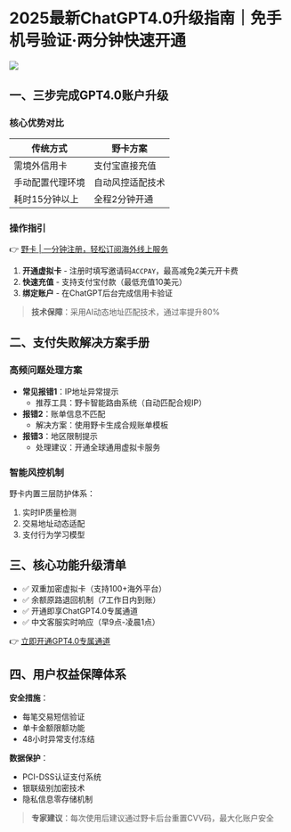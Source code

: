 # 2025最新ChatGPT4.0升级指南｜免手机号验证·两分钟快速开通

![](https://bbtdd.com/wp-content/uploads/img/57429689.webp)

## 一、三步完成GPT4.0账户升级
### 核心优势对比
| 传统方式          | 野卡方案       |
|-------------------|--------------------|
| 需境外信用卡      | 支付宝直接充值     |
| 手动配置代理环境  | 自动风控适配技术   |
| 耗时15分钟以上    | 全程2分钟开通      |

### 操作指引
👉 [野卡 | 一分钟注册，轻松订阅海外线上服务](https://bbtdd.com/yeka)
1. **开通虚拟卡** - 注册时填写邀请码`ACCPAY`，最高减免2美元开卡费
2. **快速充值** - 支持支付宝付款（最低充值10美元）
3. **绑定账户** - 在ChatGPT后台完成信用卡验证

> **技术保障**：采用AI动态地址匹配技术，通过率提升80%

## 二、支付失败解决方案手册
### 高频问题处理方案
- **常见报错1**：IP地址异常提示
  - 推荐工具：野卡智能路由系统（自动匹配合规IP）
- **报错2**：账单信息不匹配
  - 解决方案：使用野卡生成合规账单模板
- **报错3**：地区限制提示
  - 处理建议：开通全球通用虚拟卡服务

### 智能风控机制
野卡内置三层防护体系：
1. 实时IP质量检测
2. 交易地址动态适配
3. 支付行为学习模型

## 三、核心功能升级清单
- ✅ 双重加密虚拟卡（支持100+海外平台）
- ✅ 余额原路退回机制（7工作日内到账）
- ✅ 开通即享ChatGPT4.0专属通道
- ✅ 中文客服实时响应（早9点-凌晨1点）

👉 [立即开通GPT4.0专属通道](https://bbtdd.com/yeka)

## 四、用户权益保障体系
**安全措施**：
- 每笔交易短信验证
- 单卡金额限额功能
- 48小时异常支付冻结

**数据保护**：
- PCI-DSS认证支付系统
- 银联级别加密技术
- 隐私信息零存储机制

> **专家建议**：每次使用后建议通过野卡后台重置CVV码，最大化账户安全
